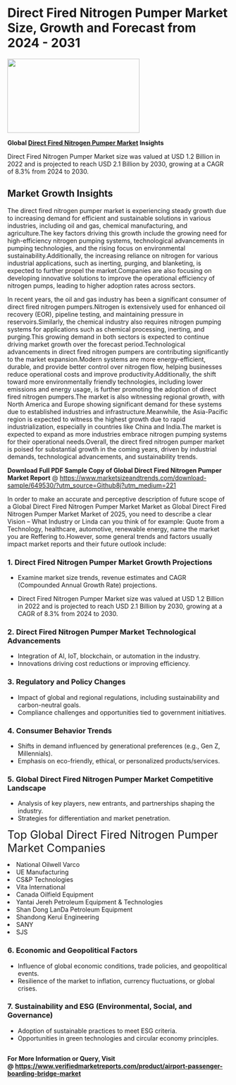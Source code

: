 <H1>Direct Fired Nitrogen Pumper Market Size, Growth and Forecast from 2024 - 2031</H1><img class="aligncenter size-medium wp-image-584254" src="https://thirdeyenews.in/wp-content/uploads/2024/09/Global-Market-Research-300x168.jpeg" alt="" width="300" height="168" /><p><strong>Global&nbsp;<a href="https://www.marketsizeandtrends.com/download-sample/649530/?utm_source=Github8j?utm_medium=221">Direct Fired Nitrogen Pumper Market</a> Insights</strong></p><p>Direct Fired Nitrogen Pumper Market size was valued at USD 1.2 Billion in 2022 and is projected to reach USD 2.1 Billion by 2030, growing at a CAGR of 8.3% from 2024 to 2030.</p><p><h2>Market Growth Insights</h2> <p>The direct fired nitrogen pumper market is experiencing steady growth due to increasing demand for efficient and sustainable solutions in various industries, including oil and gas, chemical manufacturing, and agriculture.The key factors driving this growth include the growing need for high-efficiency nitrogen pumping systems, technological advancements in pumping technologies, and the rising focus on environmental sustainability.Additionally, the increasing reliance on nitrogen for various industrial applications, such as inerting, purging, and blanketing, is expected to further propel the market.Companies are also focusing on developing innovative solutions to improve the operational efficiency of nitrogen pumps, leading to higher adoption rates across sectors.</p> <p>In recent years, the oil and gas industry has been a significant consumer of direct fired nitrogen pumpers.Nitrogen is extensively used for enhanced oil recovery (EOR), pipeline testing, and maintaining pressure in reservoirs.Similarly, the chemical industry also requires nitrogen pumping systems for applications such as chemical processing, inerting, and purging.This growing demand in both sectors is expected to continue driving market growth over the forecast period.Technological advancements in direct fired nitrogen pumpers are contributing significantly to the market expansion.Modern systems are more energy-efficient, durable, and provide better control over nitrogen flow, helping businesses reduce operational costs and improve productivity.Additionally, the shift toward more environmentally friendly technologies, including lower emissions and energy usage, is further promoting the adoption of direct fired nitrogen pumpers.The market is also witnessing regional growth, with North America and Europe showing significant demand for these systems due to established industries and infrastructure.Meanwhile, the Asia-Pacific region is expected to witness the highest growth due to rapid industrialization, especially in countries like China and India.The market is expected to expand as more industries embrace nitrogen pumping systems for their operational needs.Overall, the direct fired nitrogen pumper market is poised for substantial growth in the coming years, driven by industrial demands, technological advancements, and sustainability trends.<p><span class=""><strong>Download Full PDF Sample Copy of Global Direct Fired Nitrogen Pumper Market Report</strong> @ <a href="https://www.marketsizeandtrends.com/download-sample/649530/?utm_source=Github8j?utm_medium=221" target="_blank">https://www.marketsizeandtrends.com/download-sample/649530/?utm_source=Github8j?utm_medium=221</a></span></p><p>In order to make an accurate and perceptive description of future scope of a Global&nbsp;Direct Fired Nitrogen Pumper Market Market as Global&nbsp;Direct Fired Nitrogen Pumper Market Market of 2025, you need to describe a clear Vision &ndash; What Industry or Linda can you think of for example: Quote from a Technology, healthcare, automotive, renewable energy, name the market you are Reffering to.However, some general trends and factors usually impact market reports and their future outlook include:</p><h3>1.&nbsp;<strong>Direct Fired Nitrogen Pumper Market Growth Projections</strong></h3><ul><li>Examine market size trends, revenue estimates and CAGR (Compounded Annual Growth Rate) projections.</li><li><p>Direct Fired Nitrogen Pumper Market size was valued at USD 1.2 Billion in 2022 and is projected to reach USD 2.1 Billion by 2030, growing at a CAGR of 8.3% from 2024 to 2030.</p></li></ul><h3>2.&nbsp;<strong>Direct Fired Nitrogen Pumper Market Technological Advancements</strong></h3><ul><li>Integration of AI, IoT, blockchain, or automation in the industry.</li><li>Innovations driving cost reductions or improving efficiency.</li></ul><h3>3.&nbsp;<strong>Regulatory and Policy Changes</strong></h3><ul><li>Impact of global and regional regulations, including sustainability and carbon-neutral goals.</li><li>Compliance challenges and opportunities tied to government initiatives.</li></ul><h3>4.&nbsp;<strong>Consumer Behavior Trends</strong></h3><ul><li>Shifts in demand influenced by generational preferences (e.g., Gen Z, Millennials).</li><li>Emphasis on eco-friendly, ethical, or personalized products/services.</li></ul><h3>5.&nbsp;<strong>Global Direct Fired Nitrogen Pumper Market Competitive Landscape</strong></h3><ul><li>Analysis of key players, new entrants, and partnerships shaping the industry.</li><li>Strategies for differentiation and market penetration.</li></ul><p data-pm-slice="1 1 []"><span style="color: inherit; font-family: inherit; font-size: 25px;">Top Global Direct Fired Nitrogen Pumper Market Companies</span></p><div class="" data-test-id=""><p><li>National Oilwell Varco</li><li> UE Manufacturing</li><li> CS&P Technologies</li><li> Vita International</li><li> Canada Oilfield Equipment</li><li> Yantai Jereh Petroleum Equipment & Technologies</li><li> Shan Dong LanDa Petroleum Equipment</li><li> Shandong Kerui Engineering</li><li> SANY</li><li> SJS</li></p></div><h3>6.&nbsp;<strong>Economic and Geopolitical Factors</strong></h3><ul><li>Influence of global economic conditions, trade policies, and geopolitical events.</li><li>Resilience of the market to inflation, currency fluctuations, or global crises.</li></ul><h3>7.&nbsp;<strong>Sustainability and ESG (Environmental, Social, and Governance)</strong></h3><ul><li>Adoption of sustainable practices to meet ESG criteria.</li><li>Opportunities in green technologies and circular economy principles.</li></ul><h2><strong style="font-size: 14px;">For More Information or Query, Visit @&nbsp;</strong><a style="background-color: #ffffff; font-size: 14px;" href="https://www.marketsizeandtrends.com/report/direct-fired-nitrogen-pumper-market/" target="_blank">https://www.verifiedmarketreports.com/product/airport-passenger-boarding-bridge-market</a></h2>